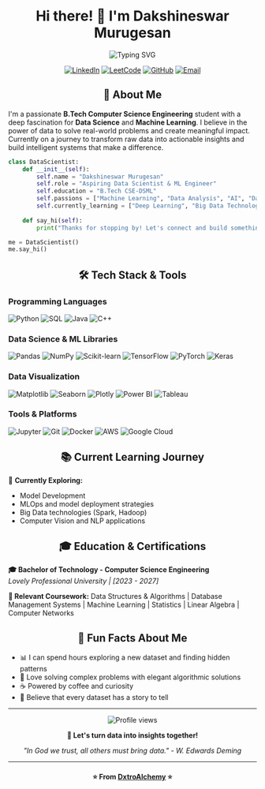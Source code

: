 <div align="center">
  <h1>Hi there! 👋 I'm Dakshineswar Murugesan</h1>
</div>

<div align="center">
  <img src="https://readme-typing-svg.herokuapp.com?font=Fira+Code&pause=1000&color=2E9EF7&center=true&vCenter=true&width=435&lines=Aspiring+Data+Scientist+!!;Aspiring+Machine+Learning+Engineer!!;B.Tech+CSE+Student;Turning+Data+into+Insights" alt="Typing SVG" />
</div>

<div align="center">
  
[![LinkedIn](https://img.shields.io/badge/LinkedIn-0077B5?style=for-the-badge&logo=linkedin&logoColor=white)](www.linkedin.com/in/dakshinm)
[![LeetCode](https://img.shields.io/badge/LeetCode-FFA116?style=for-the-badge&logo=leetcode&logoColor=white)](your-leetcode-url)
[![GitHub](https://img.shields.io/badge/GitHub-100000?style=for-the-badge&logo=github&logoColor=white)](https://github.com/DxtroAlchemy)
[![Email](https://img.shields.io/badge/Gmail-D14836?style=for-the-badge&logo=gmail&logoColor=white)](mailto:dakshinm205@gmail.com)

</div>

<div align="Center">
  <h2>🚀 About Me</h2>
</div>

I'm a passionate **B.Tech Computer Science Engineering** student with a deep fascination for **Data Science** and **Machine Learning**. I believe in the power of data to solve real-world problems and create meaningful impact. Currently on a journey to transform raw data into actionable insights and build intelligent systems that make a difference.

```python
class DataScientist:
    def __init__(self):
        self.name = "Dakshineswar Murugesan"
        self.role = "Aspiring Data Scientist & ML Engineer"
        self.education = "B.Tech CSE-DSML"
        self.passions = ["Machine Learning", "Data Analysis", "AI", "Data Science" , "Business Analysis"]
        self.currently_learning = ["Deep Learning", "Big Data Technologies" , "Data Engineering" , "Model Development & Deployment"]
    
    def say_hi(self):
        print("Thanks for stopping by! Let's connect and build something amazing together!")

me = DataScientist()
me.say_hi()
```

<div align="Center">
  <h2>🛠️ Tech Stack & Tools</h2>
</div>

### Programming Languages
![Python](https://img.shields.io/badge/Python-3776AB?style=for-the-badge&logo=python&logoColor=white)
![SQL](https://img.shields.io/badge/MySQL-005C84?style=for-the-badge&logo=mysql&logoColor=white)
![Java](https://img.shields.io/badge/Java-ED8B00?style=for-the-badge&logo=openjdk&logoColor=white)
![C++](https://img.shields.io/badge/C%2B%2B-00599C?style=for-the-badge&logo=c%2B%2B&logoColor=white)

### Data Science & ML Libraries
![Pandas](https://img.shields.io/badge/Pandas-2C2D72?style=for-the-badge&logo=pandas&logoColor=white)
![NumPy](https://img.shields.io/badge/Numpy-777BB4?style=for-the-badge&logo=numpy&logoColor=white)
![Scikit-learn](https://img.shields.io/badge/scikit_learn-F7931E?style=for-the-badge&logo=scikit-learn&logoColor=white)
![TensorFlow](https://img.shields.io/badge/TensorFlow-FF6F00?style=for-the-badge&logo=tensorflow&logoColor=white)
![PyTorch](https://img.shields.io/badge/PyTorch-EE4C2C?style=for-the-badge&logo=pytorch&logoColor=white)
![Keras](https://img.shields.io/badge/Keras-FF0000?style=for-the-badge&logo=keras&logoColor=white)

### Data Visualization
![Matplotlib](https://img.shields.io/badge/Matplotlib-11557c?style=for-the-badge&logo=python&logoColor=white)
![Seaborn](https://img.shields.io/badge/Seaborn-3776AB?style=for-the-badge&logo=python&logoColor=white)
![Plotly](https://img.shields.io/badge/Plotly-239120?style=for-the-badge&logo=plotly&logoColor=white)
![Power BI](https://img.shields.io/badge/PowerBI-F2C811?style=for-the-badge&logo=Power%20BI&logoColor=white)
![Tableau](https://img.shields.io/badge/Tableau-E97627?style=for-the-badge&logo=Tableau&logoColor=white)

### Tools & Platforms
![Jupyter](https://img.shields.io/badge/Jupyter-F37626?style=for-the-badge&logo=jupyter&logoColor=white)
![Git](https://img.shields.io/badge/Git-F05032?style=for-the-badge&logo=git&logoColor=white)
![Docker](https://img.shields.io/badge/Docker-2CA5E0?style=for-the-badge&logo=docker&logoColor=white)
![AWS](https://img.shields.io/badge/Amazon_AWS-FF9900?style=for-the-badge&logo=amazonaws&logoColor=white)
![Google Cloud](https://img.shields.io/badge/Google_Cloud-4285F4?style=for-the-badge&logo=google-cloud&logoColor=white)

<div align="Center">
  <h2>📚 Current Learning Journey</h2>
</div>

🎯 **Currently Exploring:**
- Model Development 
- MLOps and model deployment strategies
- Big Data technologies (Spark, Hadoop)
- Computer Vision and NLP applications

<div align="Center">
  <h2>🎓 Education & Certifications</h2>
</div>

**🎓 Bachelor of Technology - Computer Science Engineering**  
*Lovely Professional University | [2023 - 2027]*

**📜 Relevant Coursework:**
Data Structures & Algorithms | Database Management Systems | Machine Learning | Statistics | Linear Algebra | Computer Networks 




<div align="Center">
  <h2>🎨 Fun Facts About Me</h2>
</div>

- 📊 I can spend hours exploring a new dataset and finding hidden patterns
- 🧩 Love solving complex problems with elegant algorithmic solutions
- ☕ Powered by coffee and curiosity
- 🌱 Believe that every dataset has a story to tell

---

<div align="center">
  <img src="https://komarev.com/ghpvc/?username=DxtroAlchemy&color=brightgreen&style=flat-square" alt="Profile views"/>
  
  **💬 Let's turn data into insights together!**
  
  *"In God we trust, all others must bring data." - W. Edwards Deming*
</div>

---
<div align="Center">
  <h4>⭐️ From <a href="https://github.com/DxtroAlchemy">DxtroAlchemy</a> ⭐ </h4>
</div>
